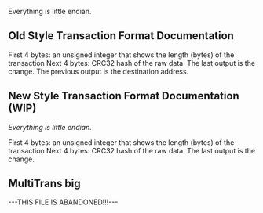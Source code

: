 Everything is little endian.

## Old Style Transaction Format Documentation

First 4 bytes: an unsigned integer that shows the length (bytes) of the transaction
Next 4 bytes: CRC32 hash of the raw data.
The last output is the change.
The previous output is the destination address.

## New Style Transaction Format Documentation (WIP)

*Everything is little endian.*

First 4 bytes: an unsigned integer that shows the length (bytes) of the transaction
Next 4 bytes: CRC32 hash of the raw data.
The last output is the change.

## MultiTrans big


---THIS FILE IS ABANDONED!!!---
